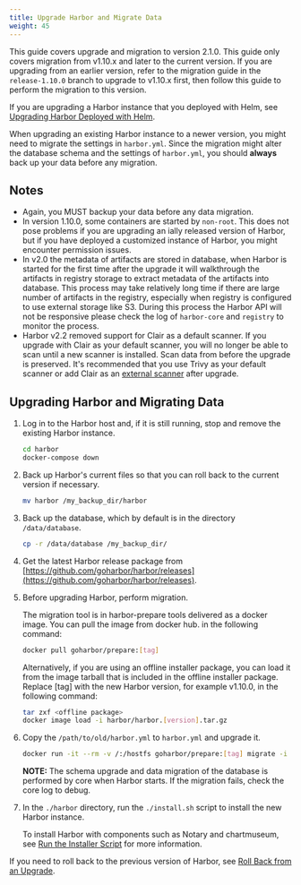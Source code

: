 ```yaml
---
title: Upgrade Harbor and Migrate Data
weight: 45
---
```


This guide covers upgrade and migration to version 2.1.0. This guide only covers migration from v1.10.x and later to the current version. If you are upgrading from an earlier version, refer to the migration guide in the `release-1.10.0` branch to upgrade to v1.10.x first, then follow this guide to perform the migration to this version.

If you are upgrading a Harbor instance that you deployed with Helm, see [Upgrading Harbor Deployed with Helm](helm-upgrade.md).

When upgrading an existing Harbor instance to a newer version, you might need to migrate the settings in `harbor.yml`.
Since the migration might alter the database schema and the settings of `harbor.yml`, you should **always** back up your data before any migration.

## Notes

- Again, you MUST backup your data before any data migration.
- In version 1.10.0, some containers are started by `non-root`. This does not pose problems if you are upgrading an ially released version of Harbor, but if you have deployed a customized instance of Harbor, you might encounter permission issues.
- In v2.0 the metadata of artifacts are stored in database, when Harbor is started for the first time after the upgrade it will walkthrough the artifacts in registry storage to extract metadata of the artifacts into database.  This process may take relatively long time if there are large number of artifacts in the registry, especially when registry is configured to use external storage like S3.  During this process the Harbor API will not be responsive please check the log of `harbor-core` and `registry` to monitor the process.
- Harbor v2.2 removed support for Clair as a default scanner. If you upgrade with Clair as your default scanner, you will no longer be able to scan until a new scanner is installed. Scan data from before the upgrade is preserved. It's recommended that you use Trivy as your default scanner or add Clair as an [external scanner](../vulnerability-scanning/pluggable-scanners.md) after upgrade. 

## Upgrading Harbor and Migrating Data

1. Log in to the Harbor host and, if it is still running, stop and remove the existing Harbor instance.

    ```sh
    cd harbor
    docker-compose down
    ```

1. Back up Harbor's current files so that you can roll back to the current version if necessary.

    ```sh
    mv harbor /my_backup_dir/harbor
    ```

1. Back up the database, which by default is in the directory `/data/database`.

    ```sh
    cp -r /data/database /my_backup_dir/
    ```

1. Get the latest Harbor release package from [https://github.com/goharbor/harbor/releases](https://github.com/goharbor/harbor/releases).
1. Before upgrading Harbor, perform migration.

    The migration tool is in harbor-prepare tools delivered as a docker image. You can pull the image from docker hub. in the following command:

    ```sh
    docker pull goharbor/prepare:[tag]
    ```

    Alternatively, if you are using an offline installer package, you can load it from the image tarball that is included in the offline installer package. Replace [tag] with the new Harbor version, for example v1.10.0, in the following command:

    ```sh
    tar zxf <offline package>
    docker image load -i harbor/harbor.[version].tar.gz
    ```

1. Copy the `/path/to/old/harbor.yml` to `harbor.yml` and upgrade it.

    ```sh
    docker run -it --rm -v /:/hostfs goharbor/prepare:[tag] migrate -i ${path to harbor.yml}
    ```

    **NOTE:** The schema upgrade and data migration of the database is performed by core when Harbor starts. If the migration fails, check the core log to debug.

3. In the `./harbor` directory, run the `./install.sh` script to install the new Harbor instance.

   To install Harbor with components such as Notary and chartmuseum, see [Run the Installer Script](../../install-config/run-installer-script.md) for more information.

If you need to roll back to the previous version of Harbor, see [Roll Back from an Upgrade](roll-back-upgrade.md).
